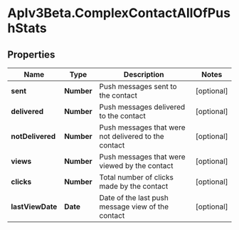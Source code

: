 # ApIv3Beta.ComplexContactAllOfPushStats

## Properties

Name | Type | Description | Notes
------------ | ------------- | ------------- | -------------
**sent** | **Number** | Push messages sent to the contact | [optional] 
**delivered** | **Number** | Push messages delivered to the contact | [optional] 
**notDelivered** | **Number** | Push messages that were not delivered to the contact | [optional] 
**views** | **Number** | Push messages that were viewed by the contact | [optional] 
**clicks** | **Number** | Total number of clicks made by the contact | [optional] 
**lastViewDate** | **Date** | Date of the last push message view of the contact | [optional] 


